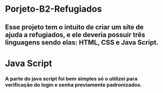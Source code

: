 # Porjeto-B2-Refugiados
## Esse projeto tem o intuito de criar um site de ajuda a refugiados, e ele deveria possuir três linguagens sendo elas: HTML, CSS e Java Script.
# Java Script
### A parte do java script foi bem simples só o utilizei para verificação do login e senha previamente padronizados.
